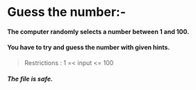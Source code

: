 # Guess the number:-
#### The computer randomly selects a number between 1 and 100.
#### You have to try and guess the number with given hints.
> Restrictions : 
> 1 =< input <= 100
##### The file is safe.
